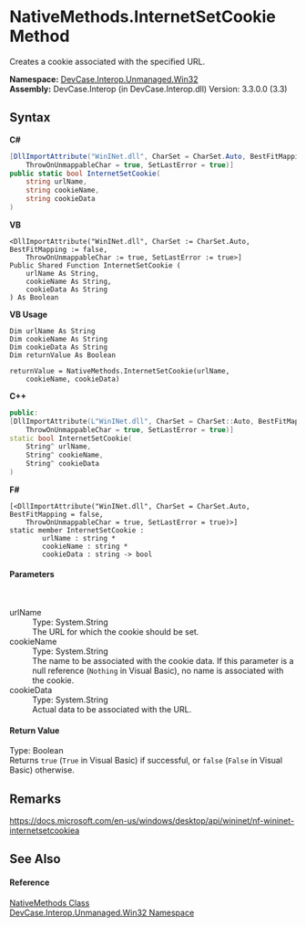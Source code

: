 # NativeMethods.InternetSetCookie Method 
 

Creates a cookie associated with the specified URL.

**Namespace:**&nbsp;<a href="N_DevCase_Interop_Unmanaged_Win32">DevCase.Interop.Unmanaged.Win32</a><br />**Assembly:**&nbsp;DevCase.Interop (in DevCase.Interop.dll) Version: 3.3.0.0 (3.3)

## Syntax

**C#**<br />
``` C#
[DllImportAttribute("WinINet.dll", CharSet = CharSet.Auto, BestFitMapping = false, 
	ThrowOnUnmappableChar = true, SetLastError = true)]
public static bool InternetSetCookie(
	string urlName,
	string cookieName,
	string cookieData
)
```

**VB**<br />
``` VB
<DllImportAttribute("WinINet.dll", CharSet := CharSet.Auto, BestFitMapping := false, 
	ThrowOnUnmappableChar := true, SetLastError := true>]
Public Shared Function InternetSetCookie ( 
	urlName As String,
	cookieName As String,
	cookieData As String
) As Boolean
```

**VB Usage**<br />
``` VB Usage
Dim urlName As String
Dim cookieName As String
Dim cookieData As String
Dim returnValue As Boolean

returnValue = NativeMethods.InternetSetCookie(urlName, 
	cookieName, cookieData)
```

**C++**<br />
``` C++
public:
[DllImportAttribute(L"WinINet.dll", CharSet = CharSet::Auto, BestFitMapping = false, 
	ThrowOnUnmappableChar = true, SetLastError = true)]
static bool InternetSetCookie(
	String^ urlName, 
	String^ cookieName, 
	String^ cookieData
)
```

**F#**<br />
``` F#
[<DllImportAttribute("WinINet.dll", CharSet = CharSet.Auto, BestFitMapping = false, 
	ThrowOnUnmappableChar = true, SetLastError = true)>]
static member InternetSetCookie : 
        urlName : string * 
        cookieName : string * 
        cookieData : string -> bool 

```


#### Parameters
&nbsp;<dl><dt>urlName</dt><dd>Type: System.String<br />The URL for which the cookie should be set.</dd><dt>cookieName</dt><dd>Type: System.String<br />The name to be associated with the cookie data. If this parameter is a null reference (`Nothing` in Visual Basic), no name is associated with the cookie.</dd><dt>cookieData</dt><dd>Type: System.String<br />Actual data to be associated with the URL.</dd></dl>

#### Return Value
Type: Boolean<br />Returns `true` (`True` in Visual Basic) if successful, or `false` (`False` in Visual Basic) otherwise.

## Remarks
<a href="https://docs.microsoft.com/en-us/windows/desktop/api/wininet/nf-wininet-internetsetcookiea" target="_blank">https://docs.microsoft.com/en-us/windows/desktop/api/wininet/nf-wininet-internetsetcookiea</a>

## See Also


#### Reference
<a href="T_DevCase_Interop_Unmanaged_Win32_NativeMethods">NativeMethods Class</a><br /><a href="N_DevCase_Interop_Unmanaged_Win32">DevCase.Interop.Unmanaged.Win32 Namespace</a><br />